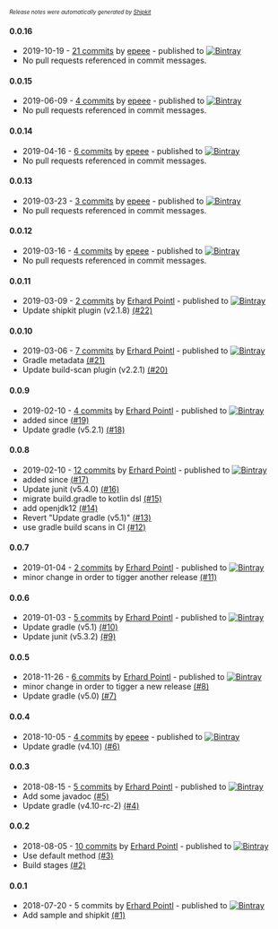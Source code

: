<sup><sup>*Release notes were automatically generated by [Shipkit](http://shipkit.org/)*</sup></sup>

#### 0.0.16
 - 2019-10-19 - [21 commits](https://github.com/epeee/shipkit-demo/compare/v0.0.15...v0.0.16) by [epeee](https://github.com/epeee) - published to [![Bintray](https://img.shields.io/badge/Bintray-0.0.16-green.svg)](https://bintray.com/epeee/test/shipkit-demo/0.0.16)
 - No pull requests referenced in commit messages.

#### 0.0.15
 - 2019-06-09 - [4 commits](https://github.com/epeee/shipkit-demo/compare/v0.0.14...v0.0.15) by [epeee](https://github.com/epeee) - published to [![Bintray](https://img.shields.io/badge/Bintray-0.0.15-green.svg)](https://bintray.com/epeee/test/shipkit-demo/0.0.15)
 - No pull requests referenced in commit messages.

#### 0.0.14
 - 2019-04-16 - [6 commits](https://github.com/epeee/shipkit-demo/compare/v0.0.13...v0.0.14) by [epeee](https://github.com/epeee) - published to [![Bintray](https://img.shields.io/badge/Bintray-0.0.14-green.svg)](https://bintray.com/epeee/test/shipkit-demo/0.0.14)
 - No pull requests referenced in commit messages.

#### 0.0.13
 - 2019-03-23 - [3 commits](https://github.com/epeee/shipkit-demo/compare/v0.0.12...v0.0.13) by [epeee](https://github.com/epeee) - published to [![Bintray](https://img.shields.io/badge/Bintray-0.0.13-green.svg)](https://bintray.com/epeee/test/shipkit-demo/0.0.13)
 - No pull requests referenced in commit messages.

#### 0.0.12
 - 2019-03-16 - [4 commits](https://github.com/epeee/shipkit-demo/compare/v0.0.11...v0.0.12) by [epeee](https://github.com/epeee) - published to [![Bintray](https://img.shields.io/badge/Bintray-0.0.12-green.svg)](https://bintray.com/epeee/test/shipkit-demo/0.0.12)
 - No pull requests referenced in commit messages.

#### 0.0.11
 - 2019-03-09 - [2 commits](https://github.com/epeee/shipkit-demo/compare/v0.0.10...v0.0.11) by [Erhard Pointl](https://github.com/epeee) - published to [![Bintray](https://img.shields.io/badge/Bintray-0.0.11-green.svg)](https://bintray.com/epeee/test/shipkit-demo/0.0.11)
 - Update shipkit plugin (v2.1.8) [(#22)](https://github.com/epeee/shipkit-demo/pull/22)

#### 0.0.10
 - 2019-03-06 - [7 commits](https://github.com/epeee/shipkit-demo/compare/v0.0.9...v0.0.10) by [Erhard Pointl](https://github.com/epeee) - published to [![Bintray](https://img.shields.io/badge/Bintray-0.0.10-green.svg)](https://bintray.com/epeee/test/shipkit-demo/0.0.10)
 - Gradle metadata [(#21)](https://github.com/epeee/shipkit-demo/pull/21)
 - Update build-scan plugin (v2.2.1) [(#20)](https://github.com/epeee/shipkit-demo/pull/20)

#### 0.0.9
 - 2019-02-10 - [4 commits](https://github.com/epeee/shipkit-demo/compare/v0.0.8...v0.0.9) by [Erhard Pointl](https://github.com/epeee) - published to [![Bintray](https://img.shields.io/badge/Bintray-0.0.9-green.svg)](https://bintray.com/epeee/test/shipkit-demo/0.0.9)
 - added since [(#19)](https://github.com/epeee/shipkit-demo/pull/19)
 - Update gradle (v5.2.1) [(#18)](https://github.com/epeee/shipkit-demo/pull/18)

#### 0.0.8
 - 2019-02-10 - [12 commits](https://github.com/epeee/shipkit-demo/compare/v0.0.7...v0.0.8) by [Erhard Pointl](https://github.com/epeee) - published to [![Bintray](https://img.shields.io/badge/Bintray-0.0.8-green.svg)](https://bintray.com/epeee/test/shipkit-demo/0.0.8)
 - added since [(#17)](https://github.com/epeee/shipkit-demo/pull/17)
 - Update junit (v5.4.0) [(#16)](https://github.com/epeee/shipkit-demo/pull/16)
 - migrate build.gradle to kotlin dsl [(#15)](https://github.com/epeee/shipkit-demo/pull/15)
 - add openjdk12 [(#14)](https://github.com/epeee/shipkit-demo/pull/14)
 - Revert "Update gradle (v5.1)" [(#13)](https://github.com/epeee/shipkit-demo/pull/13)
 - use gradle build scans in CI [(#12)](https://github.com/epeee/shipkit-demo/pull/12)

#### 0.0.7
 - 2019-01-04 - [2 commits](https://github.com/epeee/shipkit-demo/compare/v0.0.6...v0.0.7) by [Erhard Pointl](https://github.com/epeee) - published to [![Bintray](https://img.shields.io/badge/Bintray-0.0.7-green.svg)](https://bintray.com/epeee/test/shipkit-demo/0.0.7)
 - minor change in order to tigger another release [(#11)](https://github.com/epeee/shipkit-demo/pull/11)

#### 0.0.6
 - 2019-01-03 - [5 commits](https://github.com/epeee/shipkit-demo/compare/v0.0.5...v0.0.6) by [Erhard Pointl](https://github.com/epeee) - published to [![Bintray](https://img.shields.io/badge/Bintray-0.0.6-green.svg)](https://bintray.com/epeee/test/shipkit-demo/0.0.6)
 - Update gradle (v5.1) [(#10)](https://github.com/epeee/shipkit-demo/pull/10)
 - Update junit (v5.3.2) [(#9)](https://github.com/epeee/shipkit-demo/pull/9)

#### 0.0.5
 - 2018-11-26 - [6 commits](https://github.com/epeee/shipkit-demo/compare/v0.0.4...v0.0.5) by [Erhard Pointl](https://github.com/epeee) - published to [![Bintray](https://img.shields.io/badge/Bintray-0.0.5-green.svg)](https://bintray.com/epeee/test/shipkit-demo/0.0.5)
 - minor change in order to tigger a new release [(#8)](https://github.com/epeee/shipkit-demo/pull/8)
 - Update gradle (v5.0) [(#7)](https://github.com/epeee/shipkit-demo/pull/7)

#### 0.0.4
 - 2018-10-05 - [4 commits](https://github.com/epeee/shipkit-demo/compare/v0.0.3...v0.0.4) by [epeee](https://github.com/epeee) - published to [![Bintray](https://img.shields.io/badge/Bintray-0.0.4-green.svg)](https://bintray.com/epeee/test/shipkit-demo/0.0.4)
 - Update gradle (v4.10) [(#6)](https://github.com/epeee/shipkit-demo/pull/6)

#### 0.0.3
 - 2018-08-15 - [5 commits](https://github.com/epeee/shipkit-demo/compare/v0.0.2...v0.0.3) by [Erhard Pointl](https://github.com/epeee) - published to [![Bintray](https://img.shields.io/badge/Bintray-0.0.3-green.svg)](https://bintray.com/epeee/test/shipkit-demo/0.0.3)
 - Add some javadoc [(#5)](https://github.com/epeee/shipkit-demo/pull/5)
 - Update gradle (v4.10-rc-2) [(#4)](https://github.com/epeee/shipkit-demo/pull/4)

#### 0.0.2
 - 2018-08-05 - [10 commits](https://github.com/epeee/shipkit-demo/compare/v0.0.1...v0.0.2) by [Erhard Pointl](https://github.com/epeee) - published to [![Bintray](https://img.shields.io/badge/Bintray-0.0.2-green.svg)](https://bintray.com/epeee/test/shipkit-demo/0.0.2)
 - Use default method [(#3)](https://github.com/epeee/shipkit-demo/pull/3)
 - Build stages [(#2)](https://github.com/epeee/shipkit-demo/pull/2)

#### 0.0.1
 - 2018-07-20 - 5 commits by [Erhard Pointl](https://github.com/epeee) - published to [![Bintray](https://img.shields.io/badge/Bintray-0.0.1-green.svg)](https://bintray.com/epeee/test/shipkit-demo/0.0.1)
 - Add sample and shipkit [(#1)](https://github.com/epeee/shipkit-demo/pull/1)

